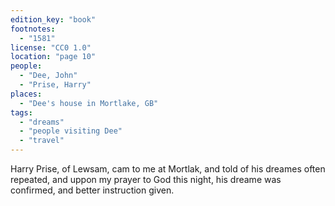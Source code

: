 ```yaml
---
edition_key: "book"
footnotes:
  - "1581"
license: "CC0 1.0"
location: "page 10"
people:
  - "Dee, John"
  - "Prise, Harry"
places:
  - "Dee's house in Mortlake, GB"
tags:
  - "dreams"
  - "people visiting Dee"
  - "travel"
---
```

Harry Prise, of
Lewsam, cam to me at Mortlak, and told of his dreames often
repeated, and uppon my prayer to God this night, his dreame was
confirmed, and better instruction given.
